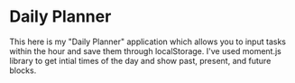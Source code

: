 # Daily Planner

This here is my "Daily Planner" application which allows you to input tasks within the hour and save them through localStorage.
I've used moment.js library to get intial times of the day and show past, present, and future blocks.


